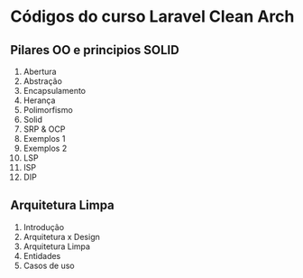 # Códigos do curso Laravel Clean Arch

## Pilares OO e principios SOLID

1. Abertura
2. Abstração
3. Encapsulamento
4. Herança
5. Polimorfismo
6. Solid
7. SRP & OCP
8. Exemplos 1
9. Exemplos 2
10. LSP
11. ISP
12. DIP

## Arquitetura Limpa

1. Introdução
2. Arquitetura x Design
3. Arquitetura Limpa
4. Entidades
5. Casos de uso